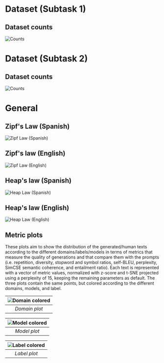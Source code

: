 # Dataset (Subtask 1)

## Dataset counts

![Counts](figures/subtask_1_stats.png)

# Dataset (Subtask 2)

## Dataset counts
![Counts](figures/subtask_2_stats.png)

# General

## Zipf's Law (Spanish)

![Zipf Law (Spanish)](figures/es_zipf_plot.png)

## Zipf's law (English)

![Zipf Law (English)](figures/en_zipf_plot.png)

## Heap's law (Spanish)

![Heap Law (Spanish)](figures/es_heap_plot.png)

## Heap's law (English)

![Heap Law (English)](figures/en_heap_plot.png)

## Metric plots
These plots aim to show the distribution of the generated/human texts according to the different domains/labels/models in terms of metrics that measure the quality of generations and that compare them with the prompts (i.e. repetition, diversity, stopword and symbol ratios, self-BLEU, perplexity, SimCSE semantic coherence, and entailment ratio). Each text is represented with a vector of metric values, normalized with z-score and t-SNE projected using a perplexity of 15, keeping the remaining parameters as default. The three plots contain the same points, but colored according to the different domains, models, and label.

| ![Domain colored](figures/t-SNE_domain_2D.png) | 
|:--:| 
| *Domain plot* |

| ![Model colored](figures/t-SNE_model_2D.png) | 
|:--:| 
| *Model plot* |

| ![Label colored](figures/t-SNE_label_2D.png) | 
|:--:| 
| *Label plot* |
